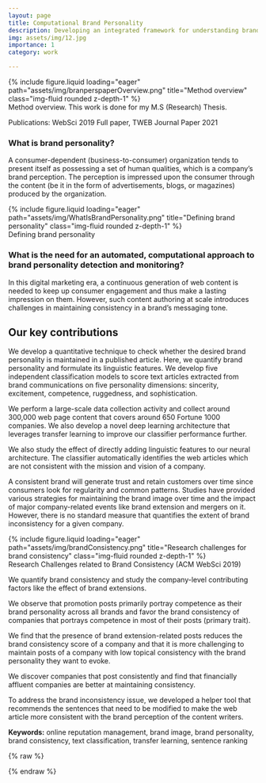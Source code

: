 ```yaml
---
layout: page
title: Computational Brand Personality
description: Developing an integrated framework for understanding brand consistency from online content
img: assets/img/12.jpg
importance: 1
category: work

---
```


<div class="row">
    <div class="col-sm mt-3 mt-md-0">
        {% include figure.liquid loading="eager" path="assets/img/branperspaperOverview.png" title="Method overview" class="img-fluid rounded z-depth-1" %}
    </div>
</div>
<div class="caption">
    Method overview. This work is done for my M.S (Research) Thesis.
</div>

Publications: WebSci 2019 Full paper, TWEB Journal Paper 2021

### What is brand personality?

A consumer-dependent (business-to-consumer) organization tends to present itself as possessing a set of human qualities, which is a company’s brand perception. The perception is impressed upon the consumer through the content (be it in the form of advertisements, blogs, or magazines) produced by the organization.

<div class="row">
    <div class="col-sm mt-3 mt-md-0">
        {% include figure.liquid loading="eager" path="assets/img/WhatIsBrandPersonality.png" title="Defining brand personality" class="img-fluid rounded z-depth-1" %}
    </div>
</div>
<div class="caption">
    Defining brand personality
</div>


### What is the need for an automated, computational approach to brand personality detection and monitoring?

In this digital marketing era, a continuous generation of web content is needed to keep up consumer engagement and thus make a lasting impression on them. However, such content authoring at scale introduces challenges in maintaining consistency in a brand’s messaging tone.

## Our key contributions

We develop a quantitative technique to check whether the desired brand personality is maintained in a published article. Here, we quantify brand personality and formulate its linguistic features. We develop five independent classification models to score text articles extracted from brand communications on five personality dimensions: sincerity, excitement, competence, ruggedness, and sophistication.

We perform a large-scale data collection activity and collect around 300,000 web page content that covers around 650 Fortune 1000 companies. We also develop a novel deep learning architecture that leverages transfer learning to improve our classifier performance further.

We also study the effect of directly adding linguistic features to our neural architecture. The classifier automatically identifies the web articles which are not consistent with the mission and vision of a company.

A consistent brand will generate trust and retain customers over time since consumers look for regularity and common patterns. Studies have provided various strategies for maintaining the brand image over time and the impact of major company-related events like brand extension and mergers on it. However, there is no standard measure that quantifies the extent of brand inconsistency for a given company.

<div class="row">
    <div class="col-sm mt-3 mt-md-0">
        {% include figure.liquid loading="eager" path="assets/img/brandConsistency.png" title="Research challenges for brand consistency" class="img-fluid rounded z-depth-1" %}
    </div>
</div>
<div class="caption">
    Research Challenges related to Brand Consistency (ACM WebSci 2019)
</div>

We quantify brand consistency and study the company-level contributing factors like the effect of brand extensions.

We observe that promotion posts primarily portray competence as their brand personality across all brands and favor the brand consistency of companies that portrays competence in most of their posts (primary trait).

We find that the presence of brand extension-related posts reduces the brand consistency score of a company and that it is more challenging to maintain posts of a company with low topical consistency with the brand personality they want to evoke.

We discover companies that post consistently and find that financially affluent companies are better at maintaining consistency.

To address the brand inconsistency issue, we developed a helper tool that recommends the sentences that need to be modified to make the web article more consistent with the brand perception of the content writers.

**Keywords:** online reputation management, brand image, brand personality, brand consistency, text classification, transfer learning, sentence ranking

{% raw %}

{% endraw %}
